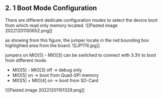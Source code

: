 ## 2. 1 Boot Mode Configuration
There are different dedicate configuration modes to select the device boot from which read only memory located.
![[Pasted image 20221201100652.png]]

as showing from this figure, the jumper locate in the red bounding box highlighted area from the board.
![[JP1T6.jpg]]

jumpers on MIO\[5\] - MIO\[3\] can be switched to connect with 3.3V to boot from different mode.
- MIO\[5\] - MIO\[3\] off -> debug only
- MIO\[5\] on -> boot from Quad-SPI memory
- MIO\[5\] + MIO\[4\] on -> boot from SD-Card

![[Pasted image 20221201101329.png]]
